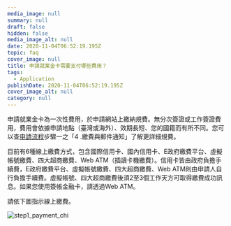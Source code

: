 ```yaml
---
media_image: null
summary: null
draft: false
hidden: false
media_image_alt: null
date: 2020-11-04T06:52:19.195Z
topic: faq
cover_image: null
title: 申請就業金卡需要支付哪些費用？
tags:
  - Application
publishDate: 2020-11-04T06:52:19.195Z
cover_image_alt: null
category: null
---
```

申請就業金卡為一次性費用，於申請網站上繳納規費。無分次簽證或工作簽證費用，費用會依據申請地點（臺灣或海外）、效期長短、您的國籍而有所不同。您可以查[申請流程](/zh/application/)步驟一之「4 .繳費與郵件通知」了解更詳細規費。

目前有6種線上繳費方式，包含國際信用卡、國內信用卡、E政府繳費平台、虛擬帳號繳費、四大超商繳費、Web ATM（插讀卡機繳費）。信用卡皆由政府負擔手續費，E政府繳費平台、虛擬帳號繳費、四大超商繳費、Web ATM則由申請人自行負擔手續費。虛擬帳號、四大超商繳費後須2至3個工作天方可取得繳費成功訊息。如果您使用簽帳金融卡，請透過Web ATM。

請依下圖指示線上繳費。

![step1_payment_chi](/cms-uploads/step1_payment中.png)